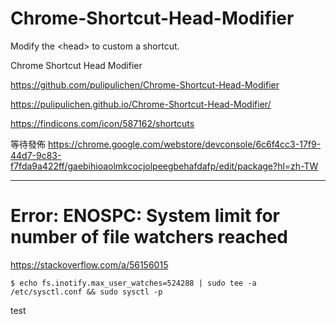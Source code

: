 # Chrome-Shortcut-Head-Modifier
Modify the &lt;head> to custom a shortcut.

Chrome Shortcut Head Modifier

https://github.com/pulipulichen/Chrome-Shortcut-Head-Modifier

https://pulipulichen.github.io/Chrome-Shortcut-Head-Modifier/

https://findicons.com/icon/587162/shortcuts

等待發佈
https://chrome.google.com/webstore/devconsole/6c6f4cc3-17f9-44d7-9c83-f7fda9a422ff/gaebihioaolmkcocjolpeegbehafdafp/edit/package?hl=zh-TW

----

# Error: ENOSPC: System limit for number of file watchers reached

https://stackoverflow.com/a/56156015

````
$ echo fs.inotify.max_user_watches=524288 | sudo tee -a /etc/sysctl.conf && sudo sysctl -p
````

test 